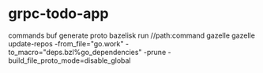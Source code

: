 # grpc-todo-app

commands
buf generate proto
bazelisk run //path:command
gazelle
gazelle update-repos -from_file="go.work" -to_macro="deps.bzl%go_dependencies" -prune -build_file_proto_mode=disable_global